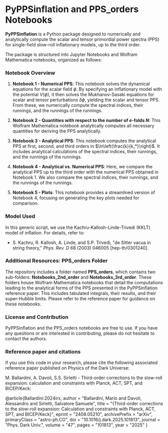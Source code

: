 # PyPPSinflation and PPS_orders Notebooks

**PyPPSinflation** is a Python package designed to numerically and analytically compute the scalar and tensor primordial power spectra (PPS) for single-field slow-roll inflationary models, up to the third order. 

The package is structured into Jupyter Notebooks and Wolfram Mathematica notebooks, organized as follows:

### Notebook Overview

1. **Notebook 1 - Numerical PPS**: This notebook solves the dynamical equations for the scalar field $\phi$. By specifying an inflationary model with the potential $V(\phi)$, it then solves the Mukhanov-Sasaki equations for scalar and tensor perturbations $\delta \phi$, yielding the scalar and tensor PPS. From these, we numerically compute the spectral indices, their runnings, and the runnings of the runnings.

2. **Notebook 2 - Quantities with respect to the number of $e$-folds $N$**: This Wolfram Mathematica notebook analytically computes all necessary quantities for deriving the PPS analytically.

3. **Notebook 3 - Analytical PPS**: This notebook computes the analytical PPS at first, second, and third orders in $\ln\left(\frac{k}{k_*}\right)$. It includes analytical calculations of the spectral indices, their runnings, and the runnings of the runnings.

4. **Notebook 4 - Analytical vs. Numerical PPS**: Here, we compare the analytical PPS up to the third order with the numerical PPS obtained in Notebook 1. We also compare the spectral indices, their runnings, and the runnings of the runnings.

5. **Notebook 5 - Plots**: This notebook provides a streamlined version of Notebook 4, focusing on generating the key plots needed for comparison.

### Model Used

In this generic script, we use the Kachru-Kallosh-Linde-Trivedi (KKLT) model of inflation. For details, refer to: 
- S. Kachru, R. Kallosh, A. Linde, and S.P. Trivedi, "de Sitter vacua in string theory," *Phys. Rev. D* 68 (2003) 046005 [hep-th/0301240].

### Additional Resources: PPS_orders Folder

The repository includes a folder named **PPS_orders**, which contains two sub-folders: **Notebooks_2nd_order** and **Notebooks_3rd_order**. These folders house Wolfram Mathematica notebooks that detail the computations leading to the analytical forms of the PPS presented in the PyPPSinflation reference paper. This includes tabulated integrals, their results, and their super-Hubble limits. Please refer to the reference paper for guidance on these notebooks.

### License and Contribution

PyPPSinflation and the PPS_orders notebooks are free to use. If you have any questions or are interested in contributing, please do not hesitate to contact the authors.

### Reference paper and citations

If you use this code in your research, please cite the following associated reference paper published on Physics of the Dark Universe:

M. Ballardini, A. Davoli, S.S. Sirletti - Third-order corrections to the slow-roll expansion: calculation and constraints with Planck, ACT, SPT, and BICEP/Keck:

@article{Ballardini:2024irx,
    author = "Ballardini, Mario and Davoli, Alessandro and Sirletti, Salvatore Samuele",
    title = "{Third-order corrections to the slow-roll expansion: Calculation and constraints with Planck, ACT, SPT, and BICEP/Keck}",
    eprint = "2408.05210",
    archivePrefix = "arXiv",
    primaryClass = "astro-ph.CO",
    doi = "10.1016/j.dark.2025.101813",
    journal = "Phys. Dark Univ.",
    volume = "47",
    pages = "101813",
    year = "2025"
}

